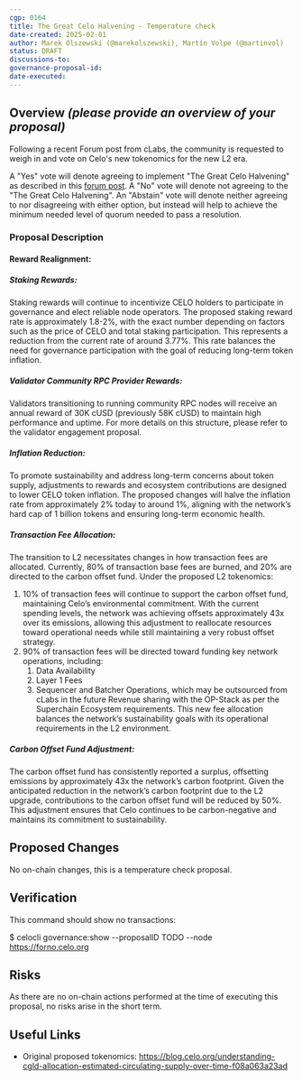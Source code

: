 ```yaml
---
cgp: 0164
title: The Great Celo Halvening - Temperature check
date-created: 2025-02-01
author: Marek Olszewski (@marekolszewski), Martín Volpe (@martinvol)
status: DRAFT
discussions-to:
governance-proposal-id:
date-executed:
---
```

 
## Overview *(please provide an overview of your proposal)*
Following a recent Forum post from cLabs, the community is requested to weigh in and vote on Celo's new tokenomics for the new L2 era.
 
A "Yes" vote will denote agreeing to implement "The Great Celo Halvening" as described in this [forum post](https://forum.celo.org/t/the-great-celo-halvening-proposed-tokenomics-in-the-era-of-celo-l2/9701). A "No" vote will denote not agreeing to the "The Great Celo Halvening". An "Abstain" vote will denote neither agreeing to nor disagreeing with either option, but instead will help to achieve the minimum needed level of quorum needed to pass a resolution.

### Proposal Description

#### Reward Realignment:

##### Staking Rewards: 
Staking rewards will continue to incentivize CELO holders to participate in governance and elect reliable node operators. The proposed staking reward rate is approximately 1.8-2%, with the exact number depending on factors such as the price of CELO and total staking participation. This represents a reduction from the current rate of around 3.77%. This rate balances the need for governance participation with the goal of reducing long-term token inflation.

##### Validator Community RPC Provider Rewards: 

Validators transitioning to running community RPC nodes will receive an annual reward of 30K cUSD (previously 58K cUSD) to maintain high performance and uptime. For more details on this structure, please refer to the validator engagement proposal.

##### Inflation Reduction:
To promote sustainability and address long-term concerns about token supply, adjustments to rewards and ecosystem contributions are designed to lower CELO token inflation. The proposed changes will halve the inflation rate from approximately 2% today to around 1%, aligning with the network’s hard cap of 1 billion tokens and ensuring long-term economic health.

##### Transaction Fee Allocation:
The transition to L2 necessitates changes in how transaction fees are allocated. Currently, 80% of transaction base fees are burned, and 20% are directed to the carbon offset fund. Under the proposed L2 tokenomics:

1. 10% of transaction fees will continue to support the carbon offset fund, maintaining Celo’s environmental commitment. With the current spending levels, the network was achieving offsets approximately 43x over its emissions, allowing this adjustment to reallocate resources toward operational needs while still maintaining a very robust offset strategy.
2. 90% of transaction fees will be directed toward funding key network operations, including:
   1. Data Availability
   2. Layer 1 Fees
   3. Sequencer and Batcher Operations, which may be outsourced from cLabs in the future
Revenue sharing with the OP-Stack as per the Superchain Ecosystem requirements.
This new fee allocation balances the network’s sustainability goals with its operational requirements in the L2 environment.

##### Carbon Offset Fund Adjustment:

The carbon offset fund has consistently reported a surplus, offsetting emissions by approximately 43x the network’s carbon footprint. Given the anticipated reduction in the network’s carbon footprint due to the L2 upgrade, contributions to the carbon offset fund will be reduced by 50%. This adjustment ensures that Celo continues to be carbon-negative and maintains its commitment to sustainability.
 
## Proposed Changes
 
No on-chain changes, this is a temperature check proposal.
 
## Verification
 
This command should show no transactions:

$ celocli governance:show --proposalID TODO --node https://forno.celo.org
 
## Risks
 
As there are no on-chain actions performed at the time of executing this proposal, no risks arise in the short term.
 
## Useful Links
* Original proposed tokenomics: https://blog.celo.org/understanding-cgld-allocation-estimated-circulating-supply-over-time-f08a063a23ad